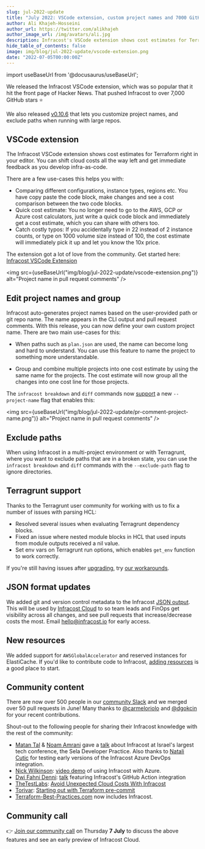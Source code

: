 ```yaml
---
slug: jul-2022-update
title: "July 2022: VSCode extension, custom project names and 7000 GitHub stars!"
author: Ali Khajeh-Hosseini
author_url: https://twitter.com/alikhajeh
author_image_url: /img/avatars/ali.jpg
description: Infracost's VSCode extension shows cost estimates for Terraform right in your editor. Shift cloud costs all the way left and get immediate feedback.
hide_table_of_contents: false
image: img/blog/jul-2022-update/vscode-extension.png
date: "2022-07-05T00:00:00Z"
---
```


import useBaseUrl from '@docusaurus/useBaseUrl';

We released the Infracost VSCode extension, which was so popular that it hit the front page of Hacker News. That pushed Infracost to over 7,000 GitHub stars ⭐

We also released [v0.10.6](/docs/#1-install-infracost) that lets you customize project names, and exclude paths when running with large repos.

<!--truncate-->

## VSCode extension

The Infracost VSCode extension shows cost estimates for Terraform right in your editor. You can shift cloud costs all the way left and get immediate feedback as you develop infra-as-code.

There are a few use-cases this helps you with:
- Comparing different configurations, instance types, regions etc. You have copy paste the code block, make changes and see a cost comparison between the two code blocks.
- Quick cost estimate: You no longer need to go to the AWS, GCP or Azure cost calculators, just write a quick code block and immediately get a cost estimate, which you can share with others too.
- Catch costly typos: If you accidentally type in 22 instead of 2 instance counts, or type on 1000 volume size instead of 100, the cost estimate will immediately pick it up and let you know the 10x price.

The extension got a lot of love from the community. Get started here: [Infracost VSCode Extension](https://github.com/infracost/vscode-infracost/)

<img src={useBaseUrl("img/blog/jul-2022-update/vscode-extension.png")} alt="Project name in pull request comments" />

## Edit project names and group

Infracost auto-generates project names based on the user-provided path or git repo name. The name appears in the CLI output and pull request comments. With this release, you can now define your own custom project name. There are two main use-cases for this:

- When paths such as `plan.json` are used, the name can become long and hard to understand. You can use this feature to name the project to something more understandable.

- Group and combine multiple projects into one cost estimate by using the same name for the projects. The cost estimate will now group all the changes into one cost line for those projects.

The `infracost breakdown` and `diff` commands now [support](/docs/features/cli_commands/#project-names) a new `--project-name` flag that enables this:

<img src={useBaseUrl("img/blog/jul-2022-update/pr-comment-project-name.png")} alt="Project name in pull request comments" />

## Exclude paths

When using Infracost in a multi-project environment or with Terragrunt, where you want to exclude paths that are in a broken state, you can use the `infracost breakdown` and `diff` commands with the `--exclude-path` flag to ignore directories.

## Terragrunt support

Thanks to the Terragrunt user community for working with us to fix a number of issues with parsing HCL:
- Resolved several issues when evaluating Terragrunt dependency blocks.
- Fixed an issue where nested module blocks in HCL that used inputs from module outputs received a nil value.
- Set env vars on Terragrunt run options, which enables `get_env` function to work correctly.

If you're still having issues after [upgrading](/docs/#1-install-infracost), try [our workarounds](https://github.com/infracost/infracost/issues/1695).

## JSON format updates

We added git and version control metadata to the Infracost [JSON output](/docs/features/cli_commands/#examples). This will be used by [Infracost Cloud](/pricing) to so team leads and FinOps get visibility across all changes, and see pull requests that increase/decrease costs the most. Email hello@infracost.io for early access.

## New resources

We added support for `AWSGlobalAccelerator` and reserved instances for ElastiCache. If you'd like to contribute code to Infracost, [adding resources](https://github.com/infracost/infracost/issues?q=is%3Aissue+is%3Aopen+label%3A%22new+resources%22) is a good place to start.

## Community content

There are now over 500 people in our [community Slack](https://infracost.io/community-chat) and we merged over 50 pull requests in June! Many thanks to [@carmeloriolo](https://github.com/carmeloriolo) and [@dgokcin](https://github.com/dgokcin) for your recent contributions.

Shout-out to the following people for sharing their Infracost knowledge with the rest of the community:
- [Matan Tal](https://www.linkedin.com/in/matan-tal1/) & [Noam Amrani](https://www.linkedin.com/in/noamamrani/) gave a [talk](https://www.linkedin.com/posts/matan-tal1_tech-infracost-selagroup-activity-6945062152437145600-XIPy) about Infracost at Israel's largest tech conference, the Sela Developer Practice. Also thanks to [Natali Cutic](https://www.linkedin.com/in/natali-cutic-24a444157/) for testing early versions of the Infracost Azure DevOps integration.
- [Nick Wilkinson](https://www.linkedin.com/in/nick-l-wilkinson/): [video demo](https://www.youtube.com/watch?v=UN_3WbRtaQk) of using Infracost with Azure.
- [Dwi Fahni Denni](https://www.linkedin.com/in/dfdenni/): [talk](https://www.linkedin.com/feed/update/urn:li:activity:6944939238131908608/) featuring Infracost's GitHub Action integration
- [TheTestLabs](https://thetestlabs.io): [Avoid Unexpected Cloud Costs With Infracost](https://thetestlabs.io/post/avoid-unexpected-cloud-costs-with-infracost/)
- [Torivar](https://www.torivar.com): [Starting out with Terraform pre-commit](https://www.torivar.com/2022/06/07/starting-out-with-terraform-pre-commit/)
- [Terraform-Best-Practices.com](http://Terraform-best-practices.com) now includes Infracost.

## Community call

👉 [Join our community call](https://github.com/infracost/infracost/issues/1735) on Thursday **7 July** to discuss the above features and see an early preview of Infracost Cloud.
